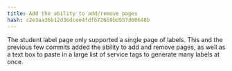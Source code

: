 ```yaml
---
title: Add the ability to add/remove pages
hash: c2e3aa36b12d36dcee4fdfb726b9bd557d60648b
---
```

The student label page only supported a single page of labels. This and the previous few commits added the ability to add and remove pages, as well as a text box to paste in a large list of service tags to generate many labels at once.